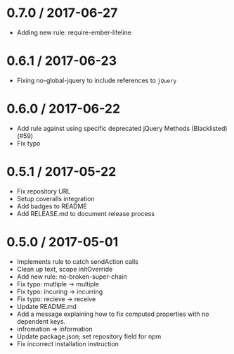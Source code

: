0.7.0 / 2017-06-27
==================

* Adding new rule: require-ember-lifeline

0.6.1 / 2017-06-23
==================

* Fixing no-global-jquery to include references to `jQuery`

0.6.0 / 2017-06-22
==================

* Add rule against using specific deprecated jQuery Methods (Blacklisted) (#59)
* Fix typo


0.5.1 / 2017-05-22
==================

* Fix repository URL
* Setup coveralls integration
* Add badges to README
* Add RELEASE.md to document release process

0.5.0 / 2017-05-01
==================

* Implements rule to catch sendAction calls
* Clean up text, scope initOverride
* Add new rule: no-broken-super-chain
* Fix typo: mutliple -> multiple
* Fix typo: incuring -> incurring
* Fix typo: recieve -> receive
* Update README.md
* Add a message explaining how to fix computed properties with no dependent keys.
* infromation => information
* Update package.json; set repository field for npm
* Fix incorrect installation instruction
	